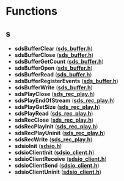 
# Functions



## s

* **sdsBufferClear** ([**sds\_buffer.h**](sds__buffer_8h.md))
* **sdsBufferClose** ([**sds\_buffer.h**](sds__buffer_8h.md))
* **sdsBufferGetCount** ([**sds\_buffer.h**](sds__buffer_8h.md))
* **sdsBufferOpen** ([**sds\_buffer.h**](sds__buffer_8h.md))
* **sdsBufferRead** ([**sds\_buffer.h**](sds__buffer_8h.md))
* **sdsBufferRegisterEvents** ([**sds\_buffer.h**](sds__buffer_8h.md))
* **sdsBufferWrite** ([**sds\_buffer.h**](sds__buffer_8h.md))
* **sdsPlayClose** ([**sds\_rec\_play.h**](sds__rec__play_8h.md))
* **sdsPlayEndOfStream** ([**sds\_rec\_play.h**](sds__rec__play_8h.md))
* **sdsPlayGetSize** ([**sds\_rec\_play.h**](sds__rec__play_8h.md))
* **sdsPlayRead** ([**sds\_rec\_play.h**](sds__rec__play_8h.md))
* **sdsRecClose** ([**sds\_rec\_play.h**](sds__rec__play_8h.md))
* **sdsRecPlayInit** ([**sds\_rec\_play.h**](sds__rec__play_8h.md))
* **sdsRecPlayUninit** ([**sds\_rec\_play.h**](sds__rec__play_8h.md))
* **sdsRecWrite** ([**sds\_rec\_play.h**](sds__rec__play_8h.md))
* **sdsioInit** ([**sdsio.h**](sdsio_8h.md))
* **sdsioClientInit** ([**sdsio\_client.h**](sdsio__client_8h.md))
* **sdsioClientReceive** ([**sdsio\_client.h**](sdsio__client_8h.md))
* **sdsioClientSend** ([**sdsio\_client.h**](sdsio__client_8h.md))
* **sdsioClientUninit** ([**sdsio\_client.h**](sdsio__client_8h.md))




